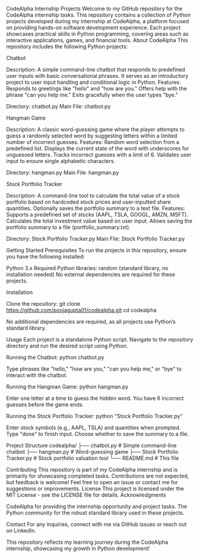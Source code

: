 CodeAlpha Internship Projects
Welcome to my GitHub repository for the CodeAlpha internship tasks. This repository contains a collection of Python projects developed during my internship at CodeAlpha, a platform focused on providing hands-on software development experience. Each project showcases practical skills in Python programming, covering areas such as interactive applications, games, and financial tools.
About CodeAlpha
This repository includes the following Python projects:

Chatbot

Description: A simple command-line chatbot that responds to predefined user inputs with basic conversational phrases. It serves as an introductory project to user input handling and conditional logic in Python.
Features:
Responds to greetings like "hello" and "how are you."
Offers help with the phrase "can you help me."
Exits gracefully when the user types "bye."


Directory: chatbot.py
Main File: chatbot.py


Hangman Game

Description: A classic word-guessing game where the player attempts to guess a randomly selected word by suggesting letters within a limited number of incorrect guesses.
Features:
Random word selection from a predefined list.
Displays the current state of the word with underscores for unguessed letters.
Tracks incorrect guesses with a limit of 6.
Validates user input to ensure single alphabetic characters.


Directory: hangman.py
Main File: hangman.py


Stock Portfolio Tracker

Description: A command-line tool to calculate the total value of a stock portfolio based on hardcoded stock prices and user-inputted share quantities. Optionally saves the portfolio summary to a text file.
Features:
Supports a predefined set of stocks (AAPL, TSLA, GOOGL, AMZN, MSFT).
Calculates the total investment value based on user input.
Allows saving the portfolio summary to a file (portfolio_summary.txt).


Directory: Stock Portfolio Tracker.py
Main File: Stock Portfolio Tracker.py



Getting Started
Prerequisites
To run the projects in this repository, ensure you have the following installed:

Python 3.x
Required Python libraries:
random (standard library, no installation needed)
No external dependencies are required for these projects.



Installation

Clone the repository:
git clone https://github.com/poojagupta01/codealpha.git
cd codealpha


No additional dependencies are required, as all projects use Python’s standard library.


Usage
Each project is a standalone Python script. Navigate to the repository directory and run the desired script using Python.

Running the Chatbot:
python chatbot.py


Type phrases like "hello," "how are you," "can you help me," or "bye" to interact with the chatbot.


Running the Hangman Game:
python hangman.py


Enter one letter at a time to guess the hidden word. You have 6 incorrect guesses before the game ends.


Running the Stock Portfolio Tracker:
python "Stock Portfolio Tracker.py"


Enter stock symbols (e.g., AAPL, TSLA) and quantities when prompted. Type "done" to finish input. Choose whether to save the summary to a file.



Project Structure
codealpha/
├── chatbot.py                 # Simple command-line chatbot
├── hangman.py                 # Word-guessing game
├── Stock Portfolio Tracker.py # Stock portfolio valuation tool
└── README.md                  # This file

Contributing
This repository is part of my CodeAlpha internship and is primarily for showcasing completed tasks. Contributions are not expected, but feedback is welcome! Feel free to open an issue or contact me for suggestions or improvements.
License
This project is licensed under the MIT License - see the LICENSE file for details.
Acknowledgments

CodeAlpha for providing the internship opportunity and project tasks.
The Python community for the robust standard library used in these projects.

Contact
For any inquiries, connect with me via GitHub issues or reach out on LinkedIn.

This repository reflects my learning journey during the CodeAlpha internship, showcasing my growth in Python development!
